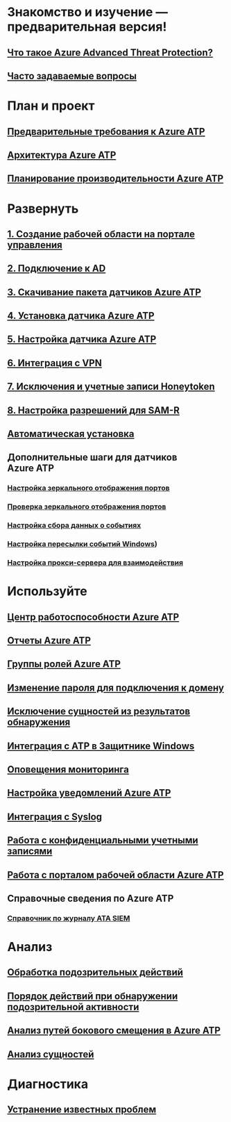 # Знакомство и изучение — предварительная версия!
## [Что такое Azure Advanced Threat Protection?](what-is-atp.md)
## [Часто задаваемые вопросы](atp-technical-faq.md)
# План и проект
## [Предварительные требования к Azure ATP](atp-prerequisites.md)
## [Архитектура Azure ATP](atp-architecture.md)
## [Планирование производительности Azure ATP](atp-capacity-planning.md)
# Развернуть
## [1. Создание рабочей области на портале управления](install-atp-step1.md)
## [2. Подключение к AD](install-atp-step2.md)
## [3. Скачивание пакета датчиков Azure ATP](install-atp-step3.md)
## [4. Установка датчика Azure ATP](install-atp-step4.md)
## [5. Настройка датчика Azure ATP](install-atp-step5.md)
## [6. Интеграция с VPN](install-atp-step6-vpn.md)
## [7. Исключения и учетные записи Honeytoken](install-atp-step7.md)
## [8. Настройка разрешений для SAM-R](install-atp-step8-samr.md)
## [Автоматическая установка](ATP-silent-installation.md)
## Дополнительные шаги для датчиков Azure ATP
### [Настройка зеркального отображения портов](configure-port-mirroring.md)
### [Проверка зеркального отображения портов](validate-port-mirroring.md)
### [Настройка сбора данных о событиях](configure-event-collection.md)
### [Настройка пересылки событий Windows](configure-event-forwarding.md))
### [Настройка прокси-сервера для взаимодействия](configure-proxy.md)
# Используйте
## [Центр работоспособности Azure ATP](atp-health-center.md)
## [Отчеты Azure ATP](reports.md)
## [Группы ролей Azure ATP](atp-role-groups.md)
## [Изменение пароля для подключения к домену](modifying-atp-config-dcpassword.md)
## [Исключение сущностей из результатов обнаружения](excluding-entities-from-detections.md)
## [Интеграция с ATP в Защитнике Windows](integrate-wd-atp.md)
## [Оповещения мониторинга](monitoring-alerts.md)
## [Настройка уведомлений Azure ATP](notifications.md)
## [Интеграция с Syslog](setting-syslog.md)
## [Работа с конфиденциальными учетными записями](sensitive-accounts.md)
## [Работа с порталом рабочей области Azure ATP](workspace-portal.md)
## Справочные сведения по Azure ATP
### [Справочник по журналу ATA SIEM](cef-format-sa.md)
# Анализ
## [Обработка подозрительных действий](working-with-suspicious-activities.md)
## [Порядок действий при обнаружении подозрительной активности](suspicious-activity-guide.md)
## [Анализ путей бокового смещения в Azure ATP](use-case-lateral-movement-path.md)
## [Анализ сущностей](entity-profiles.md)
# Диагностика
## [Устранение известных проблем](troubleshooting-atp-known-issues.md)